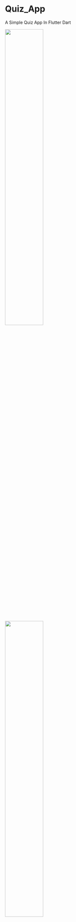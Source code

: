 # Quiz_App

A Simple Quiz App In Flutter Dart

<img src="https://github.com/AzharKV/Quiz_App/blob/master/screenshots/1.jpg?raw=true" width="50%">  <img src="https://github.com/AzharKV/Quiz_App/blob/master/screenshots/2.jpg?raw=true" width="50%">
